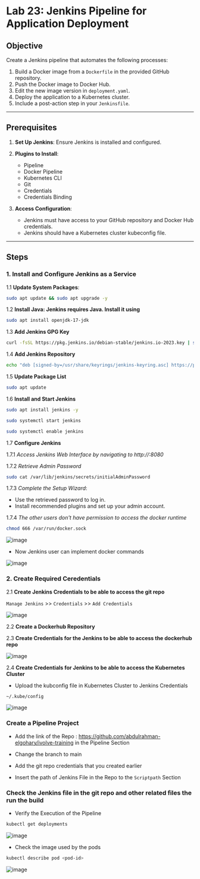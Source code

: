 # Lab 23: Jenkins Pipeline for Application Deployment  

## Objective  
Create a Jenkins pipeline that automates the following processes:  
1. Build a Docker image from a `Dockerfile` in the provided GitHub repository.  
2. Push the Docker image to Docker Hub.  
3. Edit the new image version in `deployment.yaml`.  
4. Deploy the application to a Kubernetes cluster.  
5. Include a post-action step in your `Jenkinsfile`.  

---

## Prerequisites  

1. **Set Up Jenkins**: Ensure Jenkins is installed and configured.  
2. **Plugins to Install**:  
   - Pipeline  
   - Docker Pipeline  
   - Kubernetes CLI  
   - Git
   - Credentials 
   - Credentials Binding
     
3. **Access Configuration**:  
   - Jenkins must have access to your GitHub repository and Docker Hub credentials.  
   - Jenkins should have a Kubernetes cluster kubeconfig file.  

---

## Steps  

### 1. Install and Configure Jenkins as a Service  

1.1  **Update System Packages**:

```bash
sudo apt update && sudo apt upgrade -y
```
1.2 **Install Java: Jenkins requires Java. Install it using**

```bash
sudo apt install openjdk-17-jdk
```
1.3 **Add Jenkins GPG Key**

```bash
curl -fsSL https://pkg.jenkins.io/debian-stable/jenkins.io-2023.key | sudo tee /usr/share/keyrings/jenkins-keyring.asc > /dev/null
```
1.4 **Add Jenkins Repository**

```bash
echo "deb [signed-by=/usr/share/keyrings/jenkins-keyring.asc] https://pkg.jenkins.io/debian-stable binary/" | sudo tee /etc/apt/sources.list.d/jenkins.list > /dev/null
```

1.5 **Update Package List**

```bash
sudo apt update
```

1.6 **Install and Start Jenkins**

```bash
sudo apt install jenkins -y
```

```bash
sudo systemctl start jenkins
```

```bash
sudo systemctl enable jenkins
```

1.7 **Configure Jenkins**

1.7.1 *Access Jenkins Web Interface by navigating to http://<server-ip>:8080*

1.7.2 *Retrieve Admin Password*

```bash
sudo cat /var/lib/jenkins/secrets/initialAdminPassword
```
1.7.3 *Complete the Setup Wizard*:
- Use the retrieved password to log in.
- Install recommended plugins and set up your admin account.

1.7.4 *The other users don't have permission to access the docker runtime*

```bash
chmod 666 /var/run/docker.sock
```

![image](https://github.com/user-attachments/assets/36b506cf-6efe-4588-bbb3-b782e16fdd25)

- Now Jenkins user can implement docker commands

![image](https://github.com/user-attachments/assets/349d13a0-55f4-42a8-8384-c2bc5a1e6cdd)

### 2. Create Required Ceredentials

2.1 **Create Jenkins Credentials to be able to access the git repo**

`Manage Jenkins` >> `Credentials` >> `Add Credentials`

![image](https://github.com/user-attachments/assets/5bdb8b1e-1db7-4d94-a371-90c0753de1bd)

2.2 **Create a Dockerhub Repository**
  
2.3 **Create Credentials for the Jenkins to be able to access the dockerhub repo**

![image](https://github.com/user-attachments/assets/9bf464ba-d9e6-4993-a601-d44c8d2edc6c)

2.4 **Create Credentials for Jenkins to be able to access the Kubernetes Cluster** 

- Upload the kubconfig file in Kubernetes Cluster to Jenkins Credentials

```bash
~/.kube/config
```
![image](https://github.com/user-attachments/assets/ec03d94e-1e54-4019-8ecf-3a85bb67b246)

### Create a Pipeline Project 

- Add the link of the Repo : https://github.com/abdulrahman-elgohary/ivolve-training in the Pipeline Section


- Change the branch to main
- Add the git repo credentials that you created earlier
- Insert the path of Jenkins File in the Repo to the `Scriptpath` Section

### Check the Jenkins file in the git repo and other related files the run the build 

- Verify the Execution of the Pipeline

```bash
kubectl get deployments
```
![image](https://github.com/user-attachments/assets/aff6fdd9-4edf-47a1-b852-a1a50969e973)

- Check the image used by the pods

```bash
kubectl describe pod <pod-id>
```
![image](https://github.com/user-attachments/assets/98beb73e-eaf7-4b79-885d-e7407cde6f80)
